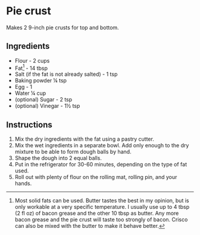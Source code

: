 # Pie crust

Makes 2 9-inch pie crusts for top and bottom.

## Ingredients

- Flour - 2 cups
- Fat[^1] - 14 tbsp
- Salt (if the fat is not already salted) - 1 tsp
- Baking powder &frac14; tsp
- Egg - 1
- Water &frac14; cup
- (optional) Sugar - 2 tsp
- (optional) Vinegar - 1&half; tsp

## Instructions

1. Mix the dry ingredients with the fat using a pastry cutter.
2. Mix the wet ingredients in a separate bowl. Add only enough to the dry mixture to be able to form dough balls by hand.
3. Shape the dough into 2 equal balls.
4. Put in the refrigerator for 30-60 minutes, depending on the type of fat used.
5. Roll out with plenty of flour on the rolling mat, rolling pin, and your hands.

[^1]: Most solid fats can be used. Butter tastes the best in my opinion, but is only workable at a very specific temperature. I usually use up to 4 tbsp (2 fl oz) of bacon grease and the other 10 tbsp as butter. Any more bacon grease and the pie crust will taste too strongly of bacon. Crisco can also be mixed with the butter to make it behave better.
